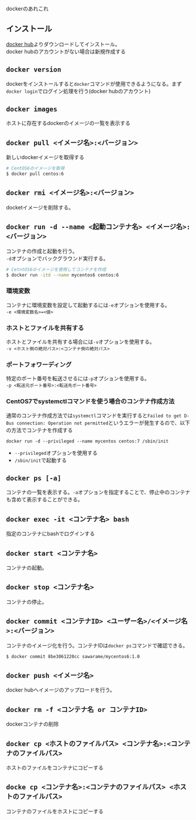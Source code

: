 [Docker Desktop for Mac]: https://hub.docker.com/editions/community/docker-ce-desktop-mac

dockerのあれこれ

## インストール
[docker hub][Docker Desktop for Mac]よりダウンロードしてインストール。  
docker hubのアカウントがない場合は新規作成する  

## `docker version`
dockerをインストールすると`docker`コマンドが使用できるようになる。まず`docker login`でログイン処理を行う(docker hubのアカウント)

## `docker images`
ホストに存在するdockerのイメージの一覧を表示する

## `docker pull <イメージ名>:<バージョン>`
新しいdockerイメージを取得する
```bash
# CentOS6のイメージを取得
$ docker pull centos:6
```

## `docker rmi <イメージ名>:<バージョン>`
docketイメージを削除する。

## `docker run -d --name <起動コンテナ名> <イメージ名>:<バージョン>`
コンテナの作成と起動を行う。  
`-d`オプションでバックグラウンド実行する。
```bash
# CetntOS6のイメージを使用してコンテナを作成
$ docker run -itd --name mycentos6 centos:6
```

### 環境変数
コンテナに環境変数を設定して起動するには`-e`オプションを使用する。  
`-e <環境変数名>=<値>`

### ホストとファイルを共有する
ホストとファイルを共有する場合には`-v`オプションを使用する。  
`-v <ホスト側の絶対パス>:<コンテナ側の絶対パス>`

### ポートフォワーディング
特定のポート番号を転送させるには`-p`オプションを使用する。  
`-p <転送元ポート番号>:<転送先ポート番号>`

### CentOS7でsystemctlコマンドを使う場合のコンテナ作成方法
通常のコンテナ作成方法では`systemctl`コマンドを実行すると`Failed to get D-Bus connection: Operation not permitted`というエラーが発生するので、以下の方法でコンテナを作成する
```
docker run -d --privileged --name mycentos centos:7 /sbin/init
```
* `--privileged`オプションを使用する
* `/sbin/init`で起動する


## `docker ps [-a]`
コンテナの一覧を表示する。`-a`オプションを指定することで、停止中のコンテナも含めて表示することができる。

## `docker exec -it <コンテナ名> bash`
指定のコンテナにbashでログインする

## `docker start <コンテナ名>`
コンテナの起動。

## `docker stop <コンテナ名>`
コンテナの停止。

## `docker commit <コンテナID> <ユーザー名>/<イメージ名>:<バージョン>`
コンテナのイメージ化を行う。コンテナIDは`docker ps`コマンドで確認できる。
```bash
$ docker commit 8be3061220cc sawarame/mycentos6:1.0
```

## `docker push <イメージ名>`
docker hubへイメージのアップロードを行う。

## `docker rm -f <コンテナ名 or コンテナID>`
dockerコンテナの削除

## `docker cp <ホストのファイルパス> <コンテナ名>:<コンテナのファイルパス>`
ホストのファイルをコンテナにコピーする

## `docke cp <コンテナ名>:<コンテナのファイルパス> <ホストのファイルパス>`
コンテナのファイルをホストにコピーする
